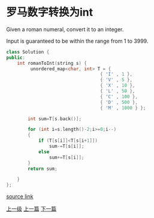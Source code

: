# 罗马数字转换为int

Given a roman numeral, convert it to an integer.

Input is guaranteed to be within the range from 1 to 3999.


```c++
class Solution {
public:
    int romanToInt(string s) {
         unordered_map<char, int> T = {
                                   { 'I' , 1 },
                                   { 'V' , 5 },
                                   { 'X' , 10 },
                                   { 'L' , 50 },
                                   { 'C' , 100 },
                                   { 'D' , 500 },
                                   { 'M' , 1000 } };

        int sum=T[s.back()];

        for (int i=s.length()-2;i>=0;i--)
        {
            if (T[s[i]]<T[s[i+1]])
                sum-=T[s[i]];
            else
                sum+=T[s[i]];
        }
        return sum;

    }
};
```
















[source link](https://leetcode.com/problems/roman-to-integer/discuss/)







[上一级](base.md)
[上一篇](removeDuplicatesFromSortedList.md)
[下一篇](same_tree.md)
